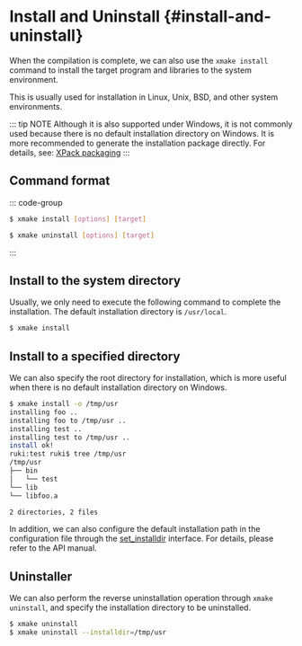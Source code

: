 # Install and Uninstall {#install-and-uninstall}

When the compilation is complete, we can also use the `xmake install` command to install the target program and libraries to the system environment.

This is usually used for installation in Linux, Unix, BSD, and other system environments.

::: tip NOTE
Although it is also supported under Windows, it is not commonly used because there is no default installation directory on Windows. It is more recommended to generate the installation package directly. For details, see: [XPack packaging](/api/description/xpack-interfaces)
:::

## Command format

::: code-group

```sh [install]
$ xmake install [options] [target]
```

```sh [uninstall]
$ xmake uninstall [options] [target]
```
:::

## Install to the system directory

Usually, we only need to execute the following command to complete the installation. The default installation directory is `/usr/local`.

```sh
$ xmake install
```

## Install to a specified directory

We can also specify the root directory for installation, which is more useful when there is no default installation directory on Windows.

```sh
$ xmake install -o /tmp/usr
installing foo ..
installing foo to /tmp/usr ..
installing test ..
installing test to /tmp/usr ..
install ok!
ruki:test ruki$ tree /tmp/usr
/tmp/usr
├── bin
│   └── test
└── lib
└── libfoo.a

2 directories, 2 files
```

In addition, we can also configure the default installation path in the configuration file through the [set_installdir](/api/description/project-target#set-installdir) interface. For details, please refer to the API manual.

## Uninstaller

We can also perform the reverse uninstallation operation through `xmake uninstall`, and specify the installation directory to be uninstalled.

```sh
$ xmake uninstall
$ xmake uninstall --installdir=/tmp/usr
```
